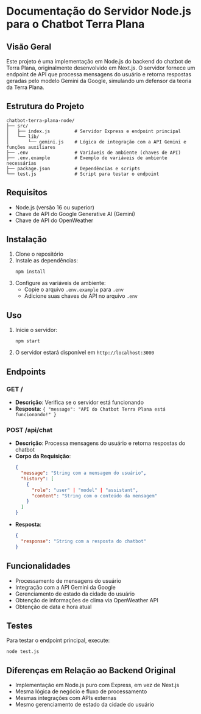 # Documentação do Servidor Node.js para o Chatbot Terra Plana

## Visão Geral
Este projeto é uma implementação em Node.js do backend do chatbot de Terra Plana, originalmente desenvolvido em Next.js. O servidor fornece um endpoint de API que processa mensagens do usuário e retorna respostas geradas pelo modelo Gemini da Google, simulando um defensor da teoria da Terra Plana.

## Estrutura do Projeto
```
chatbot-terra-plana-node/
├── src/
│   ├── index.js         # Servidor Express e endpoint principal
│   └── lib/
│       └── gemini.js    # Lógica de integração com a API Gemini e funções auxiliares
├── .env                 # Variáveis de ambiente (chaves de API)
├── .env.example         # Exemplo de variáveis de ambiente necessárias
├── package.json         # Dependências e scripts
└── test.js              # Script para testar o endpoint
```

## Requisitos
- Node.js (versão 16 ou superior)
- Chave de API do Google Generative AI (Gemini)
- Chave de API do OpenWeather

## Instalação
1. Clone o repositório
2. Instale as dependências:
   ```
   npm install
   ```
3. Configure as variáveis de ambiente:
   - Copie o arquivo `.env.example` para `.env`
   - Adicione suas chaves de API no arquivo `.env`

## Uso
1. Inicie o servidor:
   ```
   npm start
   ```
2. O servidor estará disponível em `http://localhost:3000`

## Endpoints
### GET /
- **Descrição**: Verifica se o servidor está funcionando
- **Resposta**: `{ "message": "API do Chatbot Terra Plana está funcionando!" }`

### POST /api/chat
- **Descrição**: Processa mensagens do usuário e retorna respostas do chatbot
- **Corpo da Requisição**:
  ```json
  {
    "message": "String com a mensagem do usuário",
    "history": [
      {
        "role": "user" | "model" | "assistant",
        "content": "String com o conteúdo da mensagem"
      }
    ]
  }
  ```
- **Resposta**:
  ```json
  {
    "response": "String com a resposta do chatbot"
  }
  ```

## Funcionalidades
- Processamento de mensagens do usuário
- Integração com a API Gemini da Google
- Gerenciamento de estado da cidade do usuário
- Obtenção de informações de clima via OpenWeather API
- Obtenção de data e hora atual

## Testes
Para testar o endpoint principal, execute:
```
node test.js
```

## Diferenças em Relação ao Backend Original
- Implementação em Node.js puro com Express, em vez de Next.js
- Mesma lógica de negócio e fluxo de processamento
- Mesmas integrações com APIs externas
- Mesmo gerenciamento de estado da cidade do usuário
